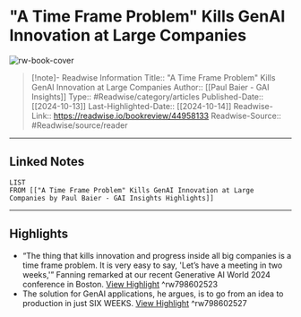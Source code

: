 # "A Time Frame Problem" Kills GenAI Innovation at Large Companies

![rw-book-cover](https://readwise-assets.s3.amazonaws.com/static/images/article0.00998d930354.png)
<br>
>[!note]- Readwise Information
>Title:: "A Time Frame Problem" Kills GenAI Innovation at Large Companies
>Author:: [[Paul Baier - GAI Insights]]
>Type:: #Readwise/category/articles
>Published-Date:: [[2024-10-13]]
>Last-Highlighted-Date:: [[2024-10-14]]
>Readwise-Link:: https://readwise.io/bookreview/44958133
>Readwise-Source:: #Readwise/source/reader
--- 

## Linked Notes
```dataview
LIST
FROM [["A Time Frame Problem" Kills GenAI Innovation at Large Companies by Paul Baier - GAI Insights Highlights]]
```

---

## Highlights
- “The thing that kills innovation and progress inside all big companies is a time frame problem. It is very easy to say, 'Let’s have a meeting in two weeks,'” Fanning remarked at our recent Generative AI World 2024 conference in Boston. [View Highlight](https://readwise.io/open/798602523) ^rw798602523
- The solution for GenAI applications, he argues, is to go from an idea to production in just SIX WEEKS. [View Highlight](https://readwise.io/open/798602527) ^rw798602527

